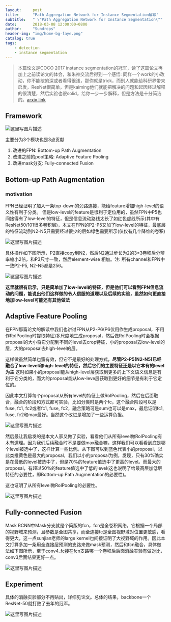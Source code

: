 ```yaml
---
layout:     post
title:      "Path Aggregation Network for Instance Segmentation解读"
subtitle:   " \"Path Aggregation Network for Instance Segmentation\""
date:       2018-03-08 12:00:00+0800
author:     "Sundrops"
header-img: "img/home-bg-faye.png"
catalog: true
tags:
    - detection
    - instance segmentation
---
```


> 本篇论文是COCO 2017 instance segmentation的冠军，读了这篇论文再加上之前读论文的体会，和朱神交流后得到一个感悟: 同样一个work的小改动，你不能挖的深或者看得很浅，那你就是trick，而别人就能给科研界带来启发，ResNet很简单，但是kaiming他们就能把解决的问题和起因经过解释的很清楚，然后实验也很solid，给你一步一步解释，但是方法是十分简洁的。[arxiv link](https://arxiv.org/abs/1803.01534)

## Framework ##


![这里写图片描述](http://img.blog.csdn.net/20180308154240160?watermark/2/text/aHR0cDovL2Jsb2cuY3Nkbi5uZXQvdTAxMzAxMDg4OQ==/font/5a6L5L2T/fontsize/400/fill/I0JBQkFCMA==/dissolve/70)

主要分为3个模块也是3点贡献
1. 改进的FPN: Bottom-up Path Augmentation
2. 改进之前的pool策略: Adaptive Feature Pooling
3. 改进mask分支: Fully-connected Fusion

## Bottom-up Path Augmentation ##

### motivation ###

FPN已经证明了加入一条top-down的旁路连接，能给feature增加high-level的语义性有利于分类。
但是low-level的feature是很利于定位用的，虽然FPN中P5也间接得有了low-level的特征，但是信息流动路线太长了如红色虚线所示(其中有ResNet50/101很多卷积层)，本文在FPN的P2-P5又加了low-level的特征，最底层的特征流动到N2-N5只需要经过很少的层如绿色需要所示(仅仅有几个降维的卷积)

![这里写图片描述](http://img.blog.csdn.net/20180308155151323?watermark/2/text/aHR0cDovL2Jsb2cuY3Nkbi5uZXQvdTAxMzAxMDg4OQ==/font/5a6L5L2T/fontsize/400/fill/I0JBQkFCMA==/dissolve/70)

具体操作如下图所示，P2直接copy到N2，然后N2通过步长为2的3\*3卷积后分辨率缩小2倍，和P3尺寸一致，然后element-wise 相加。注: 所有channel和FPN中一致P2-P5, N2-N5都是256。

![这里写图片描述](http://img.blog.csdn.net/20180308155602856?watermark/2/text/aHR0cDovL2Jsb2cuY3Nkbi5uZXQvdTAxMzAxMDg4OQ==/font/5a6L5L2T/fontsize/400/fill/I0JBQkFCMA==/dissolve/70)

**这里就很有启示，只是简单加了low-level的特征，但是他们可以看到FPN信息流动的问题，能说出他们这样做的令人信服的道理以及后续的实验，虽然如何更直接地加low-level可能还有其他做法**

##  Adaptive Feature Pooling ##

在FPN那篇论文的解读中我们也讲过FPN从P2-P6(P6仅用作生成proposal，不用作RoIPooling时提取特征)多尺度地生成proposal，然后做RoIPooling时会根据proposal的大小将它分配到不同的level去crop特征，小的proposal去low-level的层，大的proposal去high-level的层。

这样做虽然简单也蛮有效，但它不是最好的处理方式，**尽管P2-P5(N2-N5)已经融合了low-level和high-level的特征，然后它们的主要特征还是以它本有的level为主** 这时如果小的proposal能从high-level层获取到更多的上下文语义信息是有利于它分类的，而大的proposal能从low-leve层获取到更好的细节是有利于它定位的。

因此本文打算每个proposal从所有level的特征上做RoIPooling，然后在后面融合，融合的阶段和方式都可实验，比如分类时是两个fc，这个融合阶段可以是fuse, fc1, fc2或者fc1, fuse, fc2，融合策略可是sum也可以是max，最后证明fc1, fuse, fc2和max最好。当然这个改进是增加了一些运算负担。

![这里写图片描述](http://img.blog.csdn.net/2018030816101744?watermark/2/text/aHR0cDovL2Jsb2cuY3Nkbi5uZXQvdTAxMzAxMDg4OQ==/font/5a6L5L2T/fontsize/400/fill/I0JBQkFCMA==/dissolve/70)

然后最让我启发的是本文人家又做了实验，看看他们从所有level做RoIPooling有木有道理。因为我们后续融合时不是要做max融合嘛，这样我们可以看看到底是哪个level被选中了，这样计算一些比例。从下图可以到蓝色代表小的proposal，以此类推黄色是最大的proposal，我们以小的proposal为例，发现，只有30%确实是在最低的level被选中了，但是70%的feature值选中了更高的level。而最大的proposal，有超过50%的feature值选中了低的level(这也说明了给最高层加低层特征的必要性，即Bottom-up Path Augmentation的必要性)。

这也证明了从所有level做RoIPooling的必要性。

![这里写图片描述](http://img.blog.csdn.net/20180308161047784?watermark/2/text/aHR0cDovL2Jsb2cuY3Nkbi5uZXQvdTAxMzAxMDg4OQ==/font/5a6L5L2T/fontsize/400/fill/I0JBQkFCMA==/dissolve/70)


## Fully-connected Fusion ##

Mask RCNN中Mask分支就是个简版的fcn，fcn是全卷积网络，它根据一个局部的视野域来预测，且参数是全图共享，而全连接fc是全图视野域对位置更敏感，看得更大，这一点sunjian老师的large kernel也间接证明了大视野域的作用。因此本文打算多加一条用全连接层预测的支路来做mask预测，然后和fcn融合，具体做法如下图所示，至于conv4_fc接在fcn支路哪一个卷积后后面消融实验有做对比，conv3后面结果更好一点。

![这里写图片描述](http://img.blog.csdn.net/20180308162222702?watermark/2/text/aHR0cDovL2Jsb2cuY3Nkbi5uZXQvdTAxMzAxMDg4OQ==/font/5a6L5L2T/fontsize/400/fill/I0JBQkFCMA==/dissolve/70)

## Experiment ##

具体的消融实验部分不再贴出，详细见论文。总体的结果，backbone一个ResNet-50就打败了去年的冠军。

![这里写图片描述](http://img.blog.csdn.net/20180308163433694?watermark/2/text/aHR0cDovL2Jsb2cuY3Nkbi5uZXQvdTAxMzAxMDg4OQ==/font/5a6L5L2T/fontsize/400/fill/I0JBQkFCMA==/dissolve/70)
